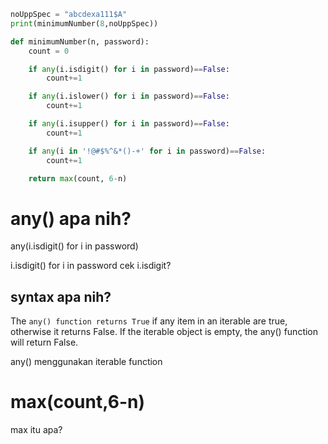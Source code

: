 ```python
noUppSpec = "abcdexa111$A"
print(minimumNumber(8,noUppSpec))

def minimumNumber(n, password):
    count = 0    

    if any(i.isdigit() for i in password)==False:
        count+=1

    if any(i.islower() for i in password)==False:
        count+=1

    if any(i.isupper() for i in password)==False:
        count+=1

    if any(i in '!@#$%^&*()-+' for i in password)==False:
        count+=1

    return max(count, 6-n)

```
# any() apa nih?
any(i.isdigit() for i in password)

i.isdigit() for i in password 
    cek i.isdigit?
        
## syntax apa nih?
The `any() function returns True` if any item in an iterable are true, otherwise it returns False. 
If the iterable object is empty, the any() function will return False.

any() menggunakan iterable function

# max(count,6-n) 
max itu apa?
